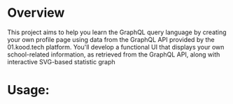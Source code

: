 # Overview

This project aims to help you learn the GraphQL query language by creating your own profile page using data from the GraphQL API provided by the 01.kood.tech platform. You'll develop a functional UI that displays your own school-related information, as retrieved from the GraphQL API, along with interactive SVG-based statistic graph

# Usage:

